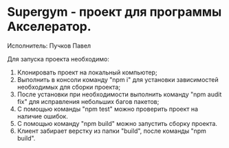 # Supergym - проект для программы Акселератор.
Исполнитель: Пучков Павел

Для запуска проекта необходимо:
1) Клонировать проект на локальный компьютер;
2) Выполнить в консоли команду "npm i" для установки зависимостей необходимых для сборки проекта;
3) После установки при необходимости выполнить команду "npm audit fix" для исправления небольших багов пакетов;
4) С помощью команды "npm test" можно проверить проект на наличие ошибок.
5) С помощью команду "npm build" можно запустить сборку проекта.
6) Клиент забирает верстку из папки "build", после команды "npm build".
